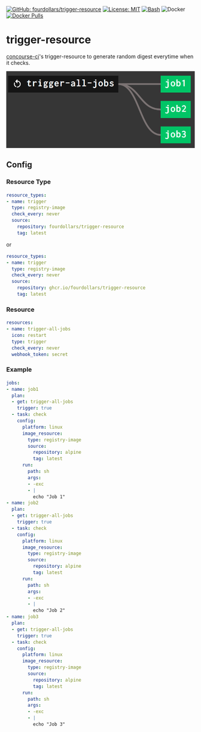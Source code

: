  [![GitHub: fourdollars/trigger-resource](https://img.shields.io/badge/GitHub-fourdollars%2Ftrigger%E2%80%90resource-darkgreen.svg)](https://github.com/fourdollars/trigger-resource/) [![License: MIT](https://img.shields.io/badge/License-MIT-blue.svg)](https://opensource.org/licenses/MIT) [![Bash](https://img.shields.io/badge/Language-Bash-red.svg)](https://www.gnu.org/software/bash/) ![Docker](https://github.com/fourdollars/trigger-resource/workflows/Docker/badge.svg) [![Docker Pulls](https://img.shields.io/docker/pulls/fourdollars/trigger-resource.svg)](https://hub.docker.com/r/fourdollars/trigger-resource/)
# trigger-resource
[concourse-ci](https://concourse-ci.org/)'s trigger-resource to generate random digest everytime when it checks.

![example](https://github.com/fourdollars/trigger-resource/blob/main/diagram.png?raw=true)

## Config 

### Resource Type

```yaml
resource_types:
- name: trigger
  type: registry-image
  check_every: never
  source:
    repository: fourdollars/trigger-resource
    tag: latest
```

or

```yaml
resource_types:
- name: trigger
  type: registry-image
  check_every: never
  source:
    repository: ghcr.io/fourdollars/trigger-resource
    tag: latest
```

### Resource

```yaml
resources:
- name: trigger-all-jobs
  icon: restart
  type: trigger
  check_every: never
  webhook_token: secret
```

### Example

```yaml
jobs:
- name: job1
  plan:
  - get: trigger-all-jobs
    trigger: true
  - task: check
    config:
      platform: linux
      image_resource:
        type: registry-image
        source:
          repository: alpine
          tag: latest
      run:
        path: sh
        args:
        - -exc
        - |
          echo "Job 1"
- name: job2
  plan:
  - get: trigger-all-jobs
    trigger: true
  - task: check
    config:
      platform: linux
      image_resource:
        type: registry-image
        source:
          repository: alpine
          tag: latest
      run:
        path: sh
        args:
        - -exc
        - |
          echo "Job 2"
- name: job3
  plan:
  - get: trigger-all-jobs
    trigger: true
  - task: check
    config:
      platform: linux
      image_resource:
        type: registry-image
        source:
          repository: alpine
          tag: latest
      run:
        path: sh
        args:
        - -exc
        - |
          echo "Job 3"
```
